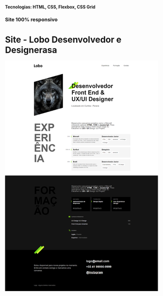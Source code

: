 <h4>Tecnologias: HTML, CSS, Flexbox, CSS Grid</h4>
<h3>Site 100% responsivo</h3>

# Site - Lobo Desenvolvedor e Designerasa
<img src="https://github.com/dieegobs/Lobo---Desenvolvedor-e-Designer/blob/main/img/lobo.png?raw=true"/>
